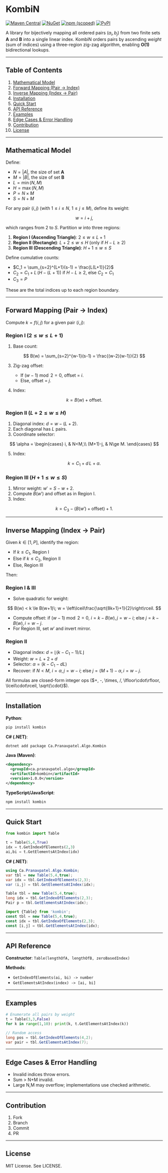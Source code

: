 # KombiN

[![Maven Central](https://img.shields.io/maven-central/v/ninja.pranav.algorithms/kombin.svg?label=Maven%20Central)](https://central.sonatype.com/artifact/ca.pranavpatel.algo/kombin)
[![NuGet](https://img.shields.io/nuget/v/Ca.Pranavpatel.Algo.Kombin?label=NuGet)](https://www.nuget.org/packages/Ca.Pranavpatel.Algo.Kombin)
[![npm (scoped)](https://img.shields.io/npm/v/@pranavpatel.ca/algo-kombin)](https://www.npmjs.com/package/@pranavpatel.ca/algo-kombin)
[![PyPI](https://img.shields.io/pypi/v/kombin-algo-pranavpatel-ca)](https://pypi.org/project/kombin-algo-pranavpatel-ca/)

A library for bijectively mapping all ordered pairs $(a_i, b_j)$ from two finite sets **A** and **B** into a single linear index. KombiN orders pairs by ascending *weight* (sum of indices) using a three-region zig-zag algorithm, enabling **O(1)** bidirectional lookups.

---

## Table of Contents

1. [Mathematical Model](#mathematical-model)
2. [Forward Mapping (Pair → Index)](#forward-mapping-pair-→-index)
3. [Inverse Mapping (Index → Pair)](#inverse-mapping-index-→-pair)
4. [Installation](#installation)
5. [Quick Start](#quick-start)
6. [API Reference](#api-reference)
7. [Examples](#examples)
8. [Edge Cases & Error Handling](#edge-cases--error-handling)
9. [Contribution](#contribution)
10. [License](#license)

---

## Mathematical Model

Define:

* $N = |A|$, the size of set **A**
* $M = |B|$, the size of set **B**
* $L = \min(N, M)$
* $H = \max(N, M)$
* $P = N \times M$
* $S = N + M$

For any pair $(i, j)$ (with $1 \le i \le N$, $1 \le j \le M$), define its weight:

$$
  w = i + j,
$$

which ranges from $2$ to $S$. Partition $w$ into three regions:

1. **Region I (Ascending Triangle)**: $2 \le w \le L+1$
2. **Region II (Rectangle)**: $L+2 \le w \le H$ (only if $H-L\ge2$)
3. **Region III (Descending Triangle)**: $H+1 \le w \le S$

Define cumulative counts:

* $C_1 = \sum_{s=2}^{L+1}(s-1) = \frac{L(L+1)}{2}$
* $C_2 = C_1 + L\,(H-(L+1))$ if $H-L\ge2$, else $C_2=C_1$
* $C_3 = P$

These are the total indices up to each region boundary.

---

## Forward Mapping (Pair → Index)

Compute $k = f(i,j)$ for a given pair $(i,j)$:

### Region I ($2 \le w \le L+1$)

1. Base count:

$$
B(w) = \sum_{s=2}^{w-1}(s-1) = \frac{(w-2)(w-1)}{2}
$$

3. Zig-zag offset:

   * If $(w-1)\bmod2=0$, offset = $i$.
   * Else, offset = $j$.
4. Index:

$$
 k = B(w) + \text{offset}.
$$

### Region II ($L+2 \le w \le H$)

1. Diagonal index: $d = w - (L+2)$.
2. Each diagonal has $L$ pairs.
3. Coordinate selector:

$$
  \alpha = \begin{cases}
   i, & N<M,\\
   (M+1)-j, & N\ge M.
  \end{cases}
$$

5. Index:

$$
 k = C_1 + d\,L + \alpha.
$$

### Region III ($H+1 \le w \le S$)

1. Mirror weight: $w' = S - w + 2$.
2. Compute $B(w')$ and offset as in Region I.
3. Index:

$$
 k = C_3 - (B(w') + \text{offset}) + 1.
$$

---

## Inverse Mapping (Index → Pair)

Given $k\in[1,P]$, identify the region:

* If $k\le C_1$, Region I
* Else if $k\le C_2$, Region II
* Else, Region III

Then:

### Region I & III

* Solve quadratic for weight:

$$
  B(w) < k \le B(w+1)\;
  w = \left\lceil\frac{\sqrt{8k+1}+1}{2}\right\rceil.
$$

* Compute offset: if $(w-1)\bmod2=0$, $i = k-B(w), j=w-i$; else $j=k-B(w), i=w-j$.
* For Region III, set $w'$ and invert mirror.

### Region II

* Diagonal index: $d = \lfloor(k-C_1-1)/L\rfloor$
* Weight: $w = L+2 + d$
* Selector: $\alpha = (k-C_1-dL)$
* Recover: if $N<M$, $i=\alpha, j=w-i$; else $j=(M+1)-\alpha, i=w-j$.

All formulas are closed-form integer ops ($+, -, \times, /, \lfloor\cdot\rfloor, \lceil\cdot\rceil, \sqrt{\cdot}$).

---

## Installation

**Python**:

```bash
pip install kombin
```

**C# (.NET)**:

```sh
dotnet add package Ca.Pranavpatel.Algo.Kombin
```

**Java (Maven)**:

```xml
<dependency>
  <groupId>ca.pranavpatel.algo</groupId>
  <artifactId>kombin</artifactId>
  <version>1.0.0</version>
</dependency>
```

**TypeScript/JavaScript**:

```bash
npm install kombin
```

---

## Quick Start

```python
from kombin import Table

t = Table(5,4,True)
idx = t.GetIndexOfElements(2,3)
ai,bi = t.GetElementsAtIndex(idx)
```

**C# (.NET)**:

```csharp
using Ca.Pranavpatel.Algo.Kombin;
var tbl = new Table(5,4,true);
var idx = tbl.GetIndexOfElements(2,3);
var (i,j) = tbl.GetElementsAtIndex(idx);
```

```java
Table tbl = new Table(5,4,true);
long idx = tbl.GetIndexOfElements(2,3);
Pair p = tbl.GetElementsAtIndex(idx);
```

```ts
import {Table} from 'kombin';
const tbl = new Table(5,4,true);
const idx = tbl.GetIndexOfElements(2,3);
const [i,j] = tbl.GetElementsAtIndex(idx);
```

---

## API Reference

**Constructor**: `Table(lengthOfA, lengthOfB, zeroBasedIndex)`

**Methods**:

* `GetIndexOfElements(ai, bi) -> number`
* `GetElementsAtIndex(index) -> [ai, bi]`

---

## Examples

```python
# Enumerate all pairs by weight
t = Table(3,3,False)
for k in range(1,10): print(k, t.GetElementsAtIndex(k))
```

```csharp
// Random access
long pos = tbl.GetIndexOfElements(4,2);
var pair = tbl.GetElementsAtIndex(7);
```

---

## Edge Cases & Error Handling

* Invalid indices throw errors.
* Sum > N+M invalid.
* Large N,M may overflow; implementations use checked arithmetic.

---

## Contribution

1. Fork
2. Branch
3. Commit
4. PR

---

## License

MIT License. See LICENSE.

